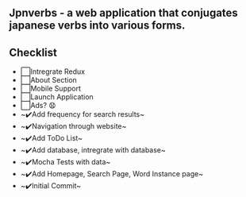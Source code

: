 ## Jpnverbs - a web application that conjugates japanese verbs into various forms.

## Checklist
+ ⬜️Intregrate Redux
+ ⬜️About Section
+ ⬜️Mobile Support
+ ⬜️Launch Application
+ ⬜️Ads? 😧
+ ~✔️Add frequency for search results~
+ ~✔️Navigation through website~
+ ~✔️Add ToDo List~
+ ~✔️Add database, intregrate with database~
+ ~✔️Mocha Tests with data~
+ ~✔️Add Homepage, Search Page, Word Instance page~
+ ~✔️Initial Commit~
